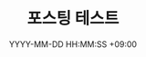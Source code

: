 ---
title: 포스팅 테스트
date: YYYY-MM-DD HH:MM:SS +09:00
categories: [메인 카테고리(테스트), 서브 카테고리]
tags:
  [
    TIL
  ]
---